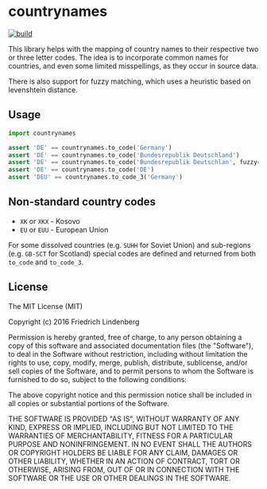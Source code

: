 # countrynames

[![build](https://github.com/alephdata/countrynames/actions/workflows/build.yml/badge.svg)](https://github.com/alephdata/countrynames/actions/workflows/build.yml)

This library helps with the mapping of country names to their respective
two or three letter codes. The idea is
to incorporate common names for countries, and even some limited misspellings,
as they occur in source data.

There is also support for fuzzy matching, which uses a heuristic based on levenshtein distance.

## Usage

```python
import countrynames

assert 'DE' == countrynames.to_code('Germany')
assert 'DE' == countrynames.to_code('Bundesrepublik Deutschland')
assert 'DE' == countrynames.to_code('Bundesrepublik Deutschlan', fuzzy=True)
assert 'DE' == countrynames.to_code('DE')
assert 'DEU' == countrynames.to_code_3('Germany')
```

## Non-standard country codes

* ``XK`` or ``XKX`` - Kosovo
* ``EU`` or ``EUU`` - European Union

For some dissolved countries (e.g. `SUHH` for Soviet Union) and sub-regions
(e.g. `GB-SCT` for Scotland) special codes are defined and returned from both
`to_code` and `to_code_3`.

## License

The MIT License (MIT)

Copyright (c) 2016 Friedrich Lindenberg

Permission is hereby granted, free of charge, to any person obtaining a copy of
this software and associated documentation files (the "Software"), to deal in
the Software without restriction, including without limitation the rights to
use, copy, modify, merge, publish, distribute, sublicense, and/or sell copies of
the Software, and to permit persons to whom the Software is furnished to do so,
subject to the following conditions:

The above copyright notice and this permission notice shall be included in all
copies or substantial portions of the Software.

THE SOFTWARE IS PROVIDED "AS IS", WITHOUT WARRANTY OF ANY KIND, EXPRESS OR
IMPLIED, INCLUDING BUT NOT LIMITED TO THE WARRANTIES OF MERCHANTABILITY, FITNESS
FOR A PARTICULAR PURPOSE AND NONINFRINGEMENT. IN NO EVENT SHALL THE AUTHORS OR
COPYRIGHT HOLDERS BE LIABLE FOR ANY CLAIM, DAMAGES OR OTHER LIABILITY, WHETHER
IN AN ACTION OF CONTRACT, TORT OR OTHERWISE, ARISING FROM, OUT OF OR IN
CONNECTION WITH THE SOFTWARE OR THE USE OR OTHER DEALINGS IN THE SOFTWARE.
